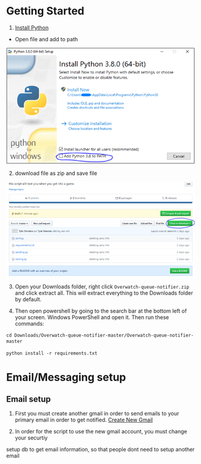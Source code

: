 # Getting Started

1. [Install Python](https://www.python.org/downloads/) 

 - Open file and add to path

![GitHub Logo](/instructions/installpython.png)



2. download file as zip and save file

![GitHub Logo](/instructions/Capture1.png)

3. Open your Downloads folder, right click ```Overwatch-queue-notifier.zip ``` and click extract all. This will extract everything to the Downloads folder by default.

4. Then open powershell by going to the search bar at the bottom left of your screen. Windows PowerShell and open it. Then run these commands: 
```
cd Downloads/Overwatch-queue-notifier-master/Overwatch-queue-notifier-master

python install -r requirements.txt
```


# Email/Messaging setup

## Email setup

1. First you must create another gmail in order to send emails to your primary email in order to get notified.
[Create New Gmail](https://accounts.google.com/signup/v2/webcreateaccount?flowName=GlifWebSignIn&flowEntry=SignUp)

2. In order for the script to use the new gmail account, you must change your securtiy




setup db to get email information, so that people dont need to setup another email
